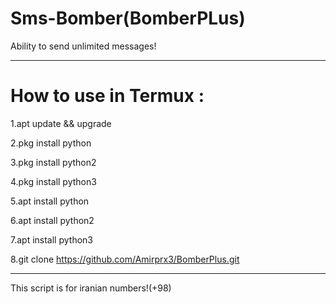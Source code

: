 # Sms-Bomber(BomberPLus)
Ability to send unlimited messages!
______________________________________________
# How to use in Termux :

1.apt update && upgrade

2.pkg install python

3.pkg install python2

4.pkg install python3

5.apt install python

6.apt install python2

7.apt install python3

8.git clone https://github.com/Amirprx3/BomberPlus.git
_______________________________________________________
This script is for iranian numbers!(+98)
